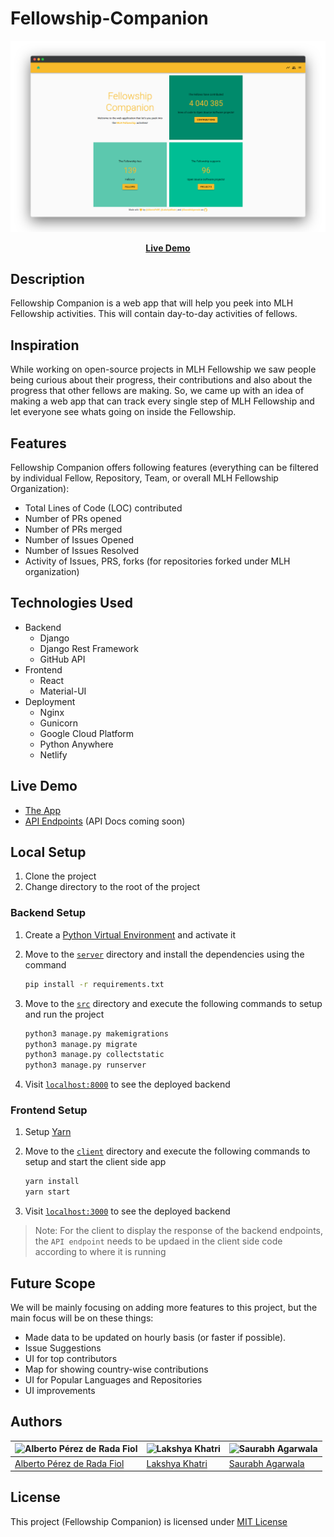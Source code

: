 # Fellowship-Companion

![Landing Screen](client/public/home.png)

<p align="center">
 <a href="https://fellowship-companion.netlify.app/"><b>Live Demo</b></a>
</p>

## Description

Fellowship Companion is a web app that will help you peek into MLH Fellowship activities. This will contain day-to-day activities of fellows.

## Inspiration

While working on open-source projects in MLH Fellowship we saw people being curious about their progress, their contributions and also about the progress that other fellows are making. So, we came up with an idea of making a web app that can track every single step of MLH Fellowship and let everyone see whats going on inside the Fellowship.

## Features

Fellowship Companion offers following features (everything can be filtered by individual Fellow, Repository, Team, or overall MLH Fellowship Organization):

- Total Lines of Code (LOC) contributed
- Number of PRs opened
- Number of PRs merged
- Number of Issues Opened
- Number of Issues Resolved
- Activity of Issues, PRS, forks (for repositories forked under MLH organization)

## Technologies Used

- Backend
  - Django
  - Django Rest Framework
  - GitHub API
- Frontend
  - React
  - Material-UI
- Deployment
  - Nginx
  - Gunicorn
  - Google Cloud Platform
  - Python Anywhere
  - Netlify

## Live Demo

- [The App](https://fellowship-companion.netlify.app/)
- [API Endpoints](https://agsaurabh.pythonanywhere.com/api/v1/overview/) (API Docs coming soon) <!-- @TODO: Add the Docs -->

## Local Setup

1. Clone the project
2. Change directory to the root of the project

### Backend Setup

1. Create a [Python Virtual Environment](https://www.geeksforgeeks.org/python-virtual-environment/#:~:text=A%20virtual%20environment%20is%20a,of%20the%20Python%20developers%20use.) and activate it

2. Move to the [`server`](server) directory and install the dependencies using the command

   ```bash
   pip install -r requirements.txt
   ```

3. Move to the [`src`](server/src) directory and execute the following commands to setup and run the project

   ```bash
   python3 manage.py makemigrations
   python3 manage.py migrate
   python3 manage.py collectstatic
   python3 manage.py runserver
   ```

4. Visit [`localhost:8000`](http://localhost:8000) to see the deployed backend

### Frontend Setup

1. Setup [Yarn](https://yarnpkg.com/)

2. Move to the [`client`](client) directory and execute the following commands to setup and start the client side app

   ```bash
   yarn install
   yarn start
   ```

3. Visit [`localhost:3000`](http://localhost:3000) to see the deployed backend

> Note: For the client to display the response of the backend endpoints, the `API endpoint` needs to be updaed in the client side code according to where it is running

## Future Scope

We will be mainly focusing on adding more features to this project, but the main focus will be on these things:

- Made data to be updated on hourly basis (or faster if possible).
- Issue Suggestions
- UI for top contributors
- Map for showing country-wise contributions
- UI for Popular Languages and Repositories
- UI improvements

## Authors

| <img src="https://github.com/AlbertoPdRF.png" alt="Alberto Pérez de Rada Fiol" width="100" height="100" /> | <img src="https://github.com/LakshyaKhatri.png" alt="Lakshya Khatri" width="100" height="100" /> | <img src="https://github.com/SaurabhAgarwala.png" alt="Saurabh Agarwala" width="100" height="100" /> |
| ---------------------------------------------------------------------------------------------------------- | ------------------------------------------------------------------------------------------------ | ---------------------------------------------------------------------------------------------------- |
| [Alberto Pérez de Rada Fiol](https://github.com/AlbertoPdRF)                                               | [Lakshya Khatri ](https://github.com/LakshyaKhatri)                                              | [Saurabh Agarwala](https://github.com/SaurabhAgarwala)                                               |

## License

This project (Fellowship Companion) is licensed under [MIT License](LICENSE)
